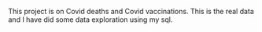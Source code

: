 This project is on Covid deaths and Covid vaccinations. This is the real data and I have did some data exploration using my sql.

